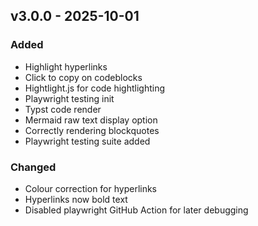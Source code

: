 ## v3.0.0 - 2025-10-01
### Added
* Highlight hyperlinks
* Click to copy on codeblocks
* Hightlight.js for code hightlighting
* Playwright testing init
* Typst code render
* Mermaid raw text display option
* Correctly rendering blockquotes
* Playwright testing suite added
### Changed
* Colour correction for hyperlinks
* Hyperlinks now bold text
* Disabled playwright GitHub Action for later debugging
